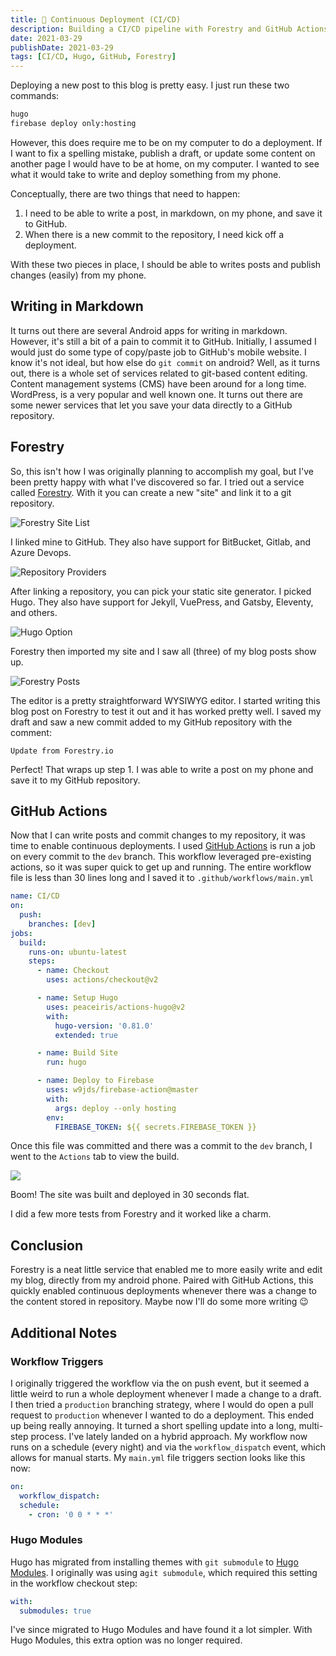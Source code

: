 ```yaml
---
title: 🔄 Continuous Deployment (CI/CD)
description: Building a CI/CD pipeline with Forestry and GitHub Actions.
date: 2021-03-29
publishDate: 2021-03-29
tags: [CI/CD, Hugo, GitHub, Forestry]
---
```


Deploying a new post to this blog is pretty easy. I just run these two commands:

```bash
hugo
firebase deploy only:hosting
```

However, this does require me to be on my computer to do a deployment. If I want to fix a spelling mistake, publish a draft, or update some content on another page I would have to be at home, on my computer. I wanted to see what it would take to write and deploy something from my phone.

Conceptually, there are two things that need to happen:

1. I need to be able to write a post, in markdown, on my phone, and save it to GitHub.
2. When there is a new commit to the repository, I need kick off a deployment.

With these two pieces in place, I should be able to writes posts and publish changes (easily) from my phone.

## Writing in Markdown

It turns out there are several Android apps for writing in markdown. However, it's still a bit of a pain to commit it to GitHub. Initially, I assumed I would just do some type of copy/paste job to GitHub's mobile website. I know it's not ideal, but how else do `git commit` on android? Well, as it turns out, there is a whole set of services related to git-based content editing. Content management systems (CMS) have been around for a long time. WordPress, is a very popular and well known one. It turns out there are some newer services that let you save your data directly to a GitHub repository.

## Forestry

So, this isn't how I was originally planning to accomplish my goal, but I've been pretty happy with what I've discovered so far. I tried out a service called [Forestry](https://forestry.io/ 'Forestry'). With it you can create a new "site" and link it to a git repository.

![](/uploads/forestry-step0.png 'Forestry Site List')

I linked mine to GitHub. They also have support for BitBucket, Gitlab, and Azure Devops.

![](/uploads/forestry-step1.png 'Repository Providers')

After linking a repository, you can pick your static site generator. I picked Hugo. They also have support for Jekyll, VuePress, and Gatsby, Eleventy, and others.

![](/uploads/forestry-step2.png 'Hugo Option')

Forestry then imported my site and I saw all (three) of my blog posts show up.

![](/uploads/forestry-step3.png 'Forestry Posts')

The editor is a pretty straightforward WYSIWYG editor. I started writing this blog post on Forestry to test it out and it has worked pretty well. I saved my draft and saw a new commit added to my GitHub repository with the comment:

    Update from Forestry.io

Perfect! That wraps up step 1. I was able to write a post on my phone and save it to my GitHub repository.

## GitHub Actions

Now that I can write posts and commit changes to my repository, it was time to enable continuous deployments. I used [GitHub Actions](https://github.com/features/actions 'GitHub Actions') is run a job on every commit to the `dev` branch. This workflow leveraged pre-existing actions, so it was super quick to get up and running. The entire workflow file is less than 30 lines long and I saved it to `.github/workflows/main.yml`

```yaml
name: CI/CD
on:
  push:
    branches: [dev]
jobs:
  build:
    runs-on: ubuntu-latest
    steps:
      - name: Checkout
        uses: actions/checkout@v2

      - name: Setup Hugo
        uses: peaceiris/actions-hugo@v2
        with:
          hugo-version: '0.81.0'
          extended: true

      - name: Build Site
        run: hugo

      - name: Deploy to Firebase
        uses: w9jds/firebase-action@master
        with:
          args: deploy --only hosting
        env:
          FIREBASE_TOKEN: ${{ secrets.FIREBASE_TOKEN }}
```

Once this file was committed and there was a commit to the `dev` branch, I went to the `Actions` tab to view the build.

![](/uploads/forestry-step4.png)

Boom! The site was built and deployed in 30 seconds flat.

I did a few more tests from Forestry and it worked like a charm.

## Conclusion

Forestry is a neat little service that enabled me to more easily write and edit my blog, directly from my android phone. Paired with GitHub Actions, this quickly enabled continuous deployments whenever there was a change to the content stored in repository. Maybe now I'll do some more writing 😉

## Additional Notes

### Workflow Triggers

I originally triggered the workflow via the on push event, but it seemed a little weird to run a whole deployment whenever I made a change to a draft. I then tried a `production` branching strategy, where I would do open a pull request to `production` whenever I wanted to do a deployment. This ended up being really annoying. It turned a short spelling update into a long, multi-step process. I've lately landed on a hybrid approach. My workflow now runs on a schedule (every night) and via the `workflow_dispatch` event, which allows for manual starts. My `main.yml` file triggers section looks like this now:

```yaml
on:
  workflow_dispatch:
  schedule:
    - cron: '0 0 * * *'
```

### Hugo Modules

Hugo has migrated from installing themes with `git submodule` to [Hugo Modules](https://gohugo.io/hugo-modules/ 'Hugo Modules'). I originally was using a`git submodule`, which required this setting in the workflow checkout step:

```yaml
with:
  submodules: true
```

I've since migrated to Hugo Modules and have found it a lot simpler. With Hugo Modules, this extra option was no longer required.

